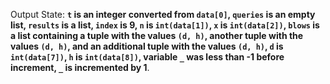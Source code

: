 Output State: **`t` is an integer converted from `data[0]`, `queries` is an empty list, `results` is a list, `index` is 9, `n` is `int(data[1])`, `x` is `int(data[2])`, `blows` is a list containing a tuple with the values `(d, h)`, another tuple with the values `(d, h)`, and an additional tuple with the values `(d, h)`, `d` is `int(data[7])`, `h` is `int(data[8])`, variable `_` was less than -1 before increment, `_` is incremented by 1**.